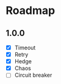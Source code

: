 # Roadmap

## 1.0.0

-   [x] Timeout
-   [x] Retry
-   [x] Hedge
-   [x] Chaos
-   [ ] Circuit breaker

